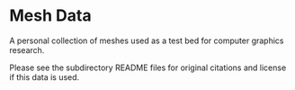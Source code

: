 # Mesh Data

A personal collection of meshes used as a test bed for computer graphics research.

Please see the subdirectory README files for original citations and license if this data is used.
